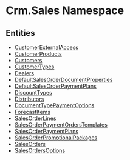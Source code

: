 ﻿---
uid: Crm.Sales
---
# Crm.Sales Namespace

## Entities
- [CustomerExternalAccess](Crm.Sales.CustomerExternalAccess.md)  
- [CustomerProducts](Crm.Sales.CustomerProducts.md)  
- [Customers](Crm.Sales.Customers.md)  
- [CustomerTypes](Crm.Sales.CustomerTypes.md)  
- [Dealers](Crm.Sales.Dealers.md)  
- [DefaultSalesOrderDocumentProperties](Crm.Sales.DefaultSalesOrderDocumentProperties.md)  
- [DefaultSalesOrderPaymentPlans](Crm.Sales.DefaultSalesOrderPaymentPlans.md)  
- [DiscountTypes](Crm.Sales.DiscountTypes.md)  
- [Distributors](Crm.Sales.Distributors.md)  
- [DocumentTypePaymentOptions](Crm.Sales.DocumentTypePaymentOptions.md)  
- [ForecastItems](Crm.Sales.ForecastItems.md)  
- [SalesOrderLines](Crm.Sales.SalesOrderLines.md)  
- [SalesOrderPaymentOrdersTemplates](Crm.Sales.SalesOrderPaymentOrdersTemplates.md)  
- [SalesOrderPaymentPlans](Crm.Sales.SalesOrderPaymentPlans.md)  
- [SalesOrderPromotionalPackages](Crm.Sales.SalesOrderPromotionalPackages.md)  
- [SalesOrders](Crm.Sales.SalesOrders.md)  
- [SalesOrdersOptions](Crm.Sales.SalesOrdersOptions.md)  

